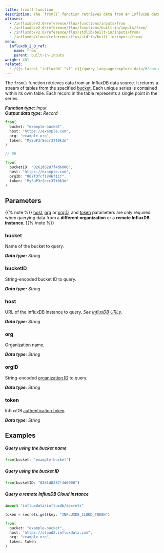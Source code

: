 ```yaml
---
title: from() function
description: The `from()` function retrieves data from an InfluxDB data source.
aliases:
  - /influxdb/v2.0/reference/flux/functions/inputs/from
  - /influxdb/v2.0/reference/flux/functions/built-in/inputs/from/
  - /influxdb/v2.0/reference/flux/stdlib/built-in/inputs/from/
  - /influxdb/cloud/reference/flux/stdlib/built-in/inputs/from/
menu:
  influxdb_2_0_ref:
    name: from
    parent: built-in-inputs
weight: 401
related:
  - /{{< latest "influxdb" "v1" >}}/query_language/explore-data/#from-clause, InfluxQL - FROM
---
```


The `from()` function retrieves data from an InfluxDB data source.
It returns a stream of tables from the specified [bucket](#parameters).
Each unique series is contained within its own table.
Each record in the table represents a single point in the series.

_**Function type:** Input_  
_**Output data type:** Record_

```js
from(
  bucket: "example-bucket",
  host: "https://example.com",
  org: "example-org",
  token: "MySuP3rSecr3Tt0k3n"
)

// OR

from(
  bucketID: "0261d8287f4d6000",
  host: "https://example.com",
  orgID: "867f3fcf1846f11f",
  token: "MySuP3rSecr3Tt0k3n"
)
```

## Parameters

{{% note %}}
[host](#host), [org](#org) or [orgID](#orgid), and [token](#token) parameters
are only required when querying data from a **different organization** or a
**remote InfluxDB instance**.
{{% /note %}}

### bucket
Name of the bucket to query.

_**Data type:** String_

### bucketID
String-encoded bucket ID to query.

_**Data type:** String_

### host
URL of the InfluxDB instance to query.
_See [InfluxDB URLs](/influxdb/v2.0/reference/urls/)._

_**Data type:** String_

### org
Organization name.

_**Data type:** String_

### orgID
String-encoded [organization ID](/influxdb/v2.0/organizations/view-orgs/#view-your-organization-id) to query.

_**Data type:** String_

### token
InfluxDB [authentication token](/influxdb/v2.0/security/tokens/).

_**Data type:** String_

## Examples

##### Query using the bucket name
```js
from(bucket: "example-bucket")
```

##### Query using the bucket ID
```js
from(bucketID: "0261d8287f4d6000")
```

##### Query a remote InfluxDB Cloud instance
```js
import "influxdata/influxdb/secrets"

token = secrets.get(key: "INFLUXDB_CLOUD_TOKEN")

from(
  bucket: "example-bucket",
  host: "https://cloud2.influxdata.com",
  org: "example-org",
  token: token
)
```
